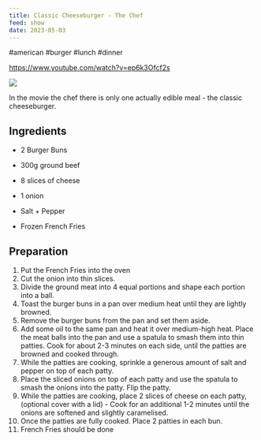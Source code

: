 ```yaml
---
title: Classic Cheeseburger - The Chef
feed: show
date: 2023-05-03
---
```


#american #burger #lunch #dinner

https://www.youtube.com/watch?v=ep6k3Ofcf2s

![](../assets/img/Cookbook/american/Classic%20Cheeseburger%20-%20The%20Chef.jpg)

In the movie the chef there is only one actually edible meal - the classic cheeseburger.

## Ingredients

* 2 Burger Buns
* 300g ground beef
* 8 slices of cheese
* 1 onion
* Salt + Pepper

* Frozen French Fries

## Preparation

1. Put the French Fries into the oven
2. Cut the onion into thin slices.
4. Divide the ground meat into 4 equal portions and shape each portion into a ball.
5. Toast the burger buns in a pan over medium heat until they are lightly browned.
6. Remove the burger buns from the pan and set them aside.
7. Add some oil to the same pan and heat it over medium-high heat. Place the meat balls into the pan and use a spatula to smash them into thin patties. Cook for about 2-3 minutes on each side, until the patties are browned and cooked through.
8. While the patties are cooking, sprinkle a generous amount of salt and pepper on top of each patty.
9. Place the sliced onions on top of each patty and use the spatula to smash the onions into the patty. Flip the patty. 
10. While the patties are cooking, place 2 slices of cheese on each patty, (optional cover with a lid) - Cook for an additional 1-2 minutes until the onions are softened and slightly caramelised.
11. Once the patties are fully cooked. Place 2 patties in each bun.
12. French Fries should be done
